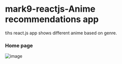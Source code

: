 # mark9-reactjs-Anime recommendations app
tihs react.js app shows different anime based on genre.

### Home page
![image](https://user-images.githubusercontent.com/35638589/211624741-f35346a6-c90a-442a-bfb2-7b16f5994c40.png)
